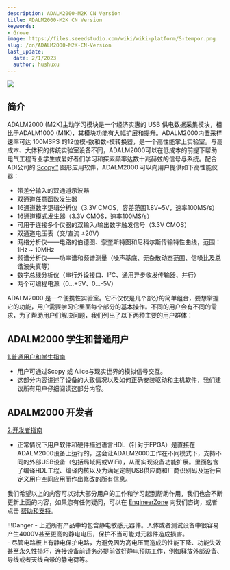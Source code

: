```yaml
---
description: ADALM2000-M2K CN Version
title: ADALM2000-M2K CN Version
keywords:
- Grove
image: https://files.seeedstudio.com/wiki/wiki-platform/S-tempor.png
slug: /cn/ADALM2000-M2K-CN-Version
last_update:
  date: 2/1/2023
  author: hushuxu
---
```


![](https://files.seeedstudio.com/wiki/ADALM2000-M2K-CN-Version/img/20190905171231.jpg)


## 简介

ADALM2000 (M2K)主动学习模块是一个经济实惠的 USB 供电数据采集模块，相比于ADALM1000 (M1K)，其模块功能有大幅扩展和提升。ADALM2000内置采样速率可达 100MSPS 的12位模-数和数-模转换器，是一个高性能掌上实验室。与高成本、大体积的传统实验室设备不同，ADALM2000可以在低成本的前提下帮助电气工程专业学生或爱好者们学习和探索频率达数十兆赫兹的信号与系统。配合ADI公司的 [Scopy™](https://wiki.analog.com/university/tools/m2k/scopy) 图形应用软件，ADALM2000 可以向用户提供如下高性能仪器：  

- 带差分输入的双通道示波器
- 双通道任意函数发生器
- 16通道数字逻辑分析仪（3.3V CMOS，容差范围1.8V~5V，速率100MS/s）
- 16通道模式发生器（3.3V CMOS，速率100MS/s）
- 可用于连接多个仪器的双输入/输出数字触发信号（3.3V CMOS）
- 双通道电压表（交/直流 ±20V）
- 网络分析仪——电路的伯德图、奈奎斯特图和尼科尔斯传输特性曲线，范围：1Hz ~ 10MHz
- 频谱分析仪——功率谱和频谱测量（噪声基底、无杂散动态范围、信噪比及总谐波失真等）
- 数字总线分析仪（串行外设接口、I²C、通用异步收发传输器、并行）
- 两个可编程电源（0…+5V、0…-5V）



ADALM2000 是一个便携性实验室。它不仅仅是几个部分的简单组合，要想掌握它的功能，用户需要学习它里面每个部分的基本操作。不同的用户会有不同的需求，为了帮助用户们解决问题，我们列出了以下两种主要的用户群体：  


## ADALM2000 学生和普通用户

[1.普通用户和学生指南](http://wiki.seeedstudio.com/cn/ADALM2000-for-End-Users/)
    
  - 用户可通过Scopy 或 Alice与现实世界的模拟信号交互。
  - 这部分内容讲述了设备的大致情况以及如何正确安装驱动和主机软件，我们建议所有用户仔细阅读这部分内容。




## ADALM2000 开发者

[2.开发者指南](https://wiki.analog.com/university/tools/m2k/developers)
    
  - 正常情况下用户软件和硬件描述语言HDL（针对于FPGA）是直接在ADALM2000设备上运行的，这会让ADALM2000工作在不同模式下，支持不同的外部USB设备（包括局域网或WiFi），从而实现设备功能扩展。里面包含了编译HDL工程、编译内核以及为满足定制USB供应商和厂商识别码及运行自定义用户空间应用而作出修改的所有信息。



我们希望以上的内容可以对大部分用户的工作和学习起到帮助作用，我们也会不断更新上面的内容，如果您有任何疑问，可以在 [EngineerZone](http://ez.analog.com/community/university-program) 向我们咨询，或者点击 [帮助和支持](https://wiki.analog.com/university/tools/adalm2000/help_support)。



!!!Danger
    - 上述所有产品中均包含静电敏感元器件。人体或者测试设备中很容易产生4000V甚至更高的静电电压，保护不当可能对元器件造成损害。  
    - 尽管电路板上有静电保护电路，为避免因为高电压而造成的性能下降、功能失效甚至永久性损坏，连接设备前请务必提前做好静电预防工作，例如释放外部设备、导线或者天线自带的静电荷等。


















